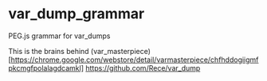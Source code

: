 # var_dump_grammar
PEG.js grammar for var_dumps

This is the brains behind (var_masterpiece)[https://chrome.google.com/webstore/detail/varmasterpiece/chfhddogiigmfpkcmgfpolalagdcamkl]
https://github.com/Rece/var_dump
